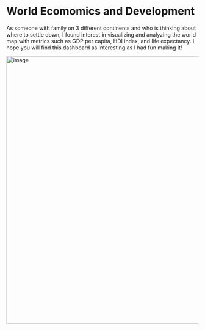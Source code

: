 # World Ecomomics and Development

As someone with family on 3 different continents and who is thinking about where to settle down, I found interest in visualizing and analyzing the world map with metrics such as GDP per capita, HDI index, and life expectancy. I hope you will find this dashboard as interesting as I had fun making it!

<img width="702" alt="image" src="https://github.com/OlSeb/World-Ecomomics-and-Development/assets/112832650/322b1848-3412-45a1-92ee-b8d049805021">

